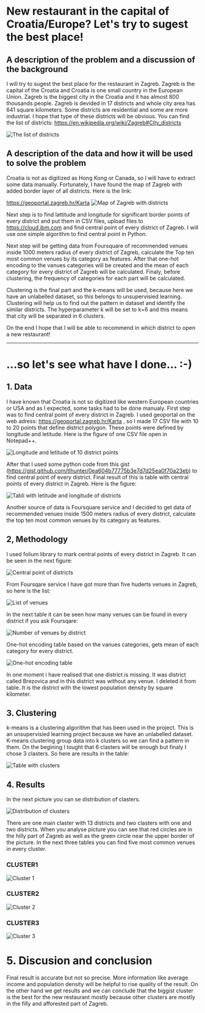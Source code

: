 # New restaurant in the capital of Croatia/Europe? Let's try to sugest the best place!

## A description of the problem and a discussion of the background

I will try to sugest the best place for the restaurant in Zagreb. Zagreb is the capital of the Croatia and Croatia is one small country in the European Union. Zagreb is the biggest city in the Croatia and it has almost 800 thousands people. Zagreb is devided in 17 districts and whole city area has 641 square kilometers. Some districts are residential and some are more industrial. I hope that type of these districts will be obvious. You can find the list of districts: https://en.wikipedia.org/wiki/Zagreb#City_districts

![The list of districts](https://raw.githubusercontent.com/kristian1971/kristian1971.github.io/master/pictures/1.png)

## A description of the data and how it will be used to solve the problem

Croatia is not as digitized as Hong Kong or Canada, so I will have to extract some data manually. Fortunately, I have found the map of Zagreb with added border layer of all districts. Here is the link:

https://geoportal.zagreb.hr/Karta
![Map of Zagreb with districts](https://raw.githubusercontent.com/kristian1971/kristian1971.github.io/master/pictures/2.png)

Next step is to find lattitude and longitude for significant border points of every district and put them in CSV files, upload files to https://cloud.ibm.com and find central point of every district of Zagreb. I will use one simple algorithm to find central point in Python.

Next step will be getting data from Foursquare of recommended venues inside 1000 meters radius of every district of Zagreb, calculate the Top ten most common venues by its category as features. After that one-hot encoding to the vanues categories will be created and the mean of each category for every district of Zagreb will be calculated. Finaly, before clustering, the frequency of categories for each part will be calculated.

Clustering is the final part and the k-means will be used, because here we have an unlabelled dataset, so this belongs to unsupervisied learning. Clustering will help us to find out the pattern in dataset and identify the similar districts. The hyperparameter k will be set to k=6 and this means that city will be separated in 6 clusters. 

On the end I hope that I will be able to recommend in which district to open a new restaurant!

_________________________________________________________________________________________________________

# ...so let's see what have I done... :-)

## 1. Data

I have known that Croatia is not so digitized like western European countries or USA and as I expected, some tasks had to be done manualy. 
First step was to find central point of every district in Zagreb. I used geoportal on the web adress: https://geoportal.zagreb.hr/Karta , so I made 17 CSV file with 10 to 20 points that define district polygon. These points were defined by longitude and letitude. Here is the figure of one CSV file open in Notepad++.

![Longitude and letitude of 10 district points](https://raw.githubusercontent.com/kristian1971/kristian1971.github.io/master/pictures/29.png)

After that I used some python code from this gist (https://gist.github.com/tlhunter/0ea604b77775b3e7d7d25ea0f70a23eb) to find central point of every district. Final result of this is table with central points of every district in Zagreb. Here is the figure:

![Tabli with letitude and longitude of districts](https://raw.githubusercontent.com/kristian1971/kristian1971.github.io/master/pictures/3.png)

Another source of data is Foursquare service and I decided to get data of recommended venues inside 1500 meters radius of every district, calculate the top ten most common venues by its category as features.

## 2, Methodology

I used folium library to mark central points of every district in Zagreb. It can be seen in the next figure:

![Central point of districts](https://raw.githubusercontent.com/kristian1971/kristian1971.github.io/master/pictures/4.png)

From Foursqare service I have got more than five huderts venues in Zagreb, so here is the list:

![List of venues](https://raw.githubusercontent.com/kristian1971/kristian1971.github.io/master/pictures/5.png)

In the next table it can be seen how many venues can be found in every district if you ask Foursqare:

![Number of venues by district](https://raw.githubusercontent.com/kristian1971/kristian1971.github.io/master/pictures/6.png)

One-hot encoding table based on the vanues categories, gets mean of each category for every district.

![One-hot encoding table](https://raw.githubusercontent.com/kristian1971/kristian1971.github.io/master/pictures/7.png)

In one moment i have realised that one district is missing. It was district called Brezovica and in this district was without any venue. I deleted it from table. It is the district with the lowest population density by square kilometer.

## 3. Clustering

k-means is a clustering algorithm that has been used in the project. This is an unsupervisied learning project because we have an unlabelled dataset. K-means clustering group data into k clusters so we can find a pattern in them. On the begining I tought that 6 clasters will be enough but finaly I chose 3 clasters. So here are results in the table:

![Table with clusters](https://raw.githubusercontent.com/kristian1971/kristian1971.github.io/master/pictures/8.png)

## 4. Results

In the next picture you can se distribution of clasters.

![Distribution of clusters](https://raw.githubusercontent.com/kristian1971/kristian1971.github.io/master/pictures/9.png)

There are one main claster with 13 districts and two clasters with one and two districts. When you analyse picture you can see that red circles are in the hilly part of Zagreb as well as the green circle near the upper border of the picture. In the next three tables you can find five most common venues in every cluster. 

### CLUSTER1

![Cluster 1](https://raw.githubusercontent.com/kristian1971/kristian1971.github.io/master/pictures/91.png)

### CLUSTER2

![Cluster 2](https://raw.githubusercontent.com/kristian1971/kristian1971.github.io/master/pictures/92.png)

### CLUSTER3

![Cluster 3](https://raw.githubusercontent.com/kristian1971/kristian1971.github.io/master/pictures/93.png)

# 5. Discusion and conclusion

Final result is accurate but not so precise. More information like average income and population density will be helpful to rise quality of the result. On the other hand we get results and we can conclude that the biggist cluster is the best for the new restaurant mostly because other clusters are mostly in the filly and afforested part of Zagreb.


